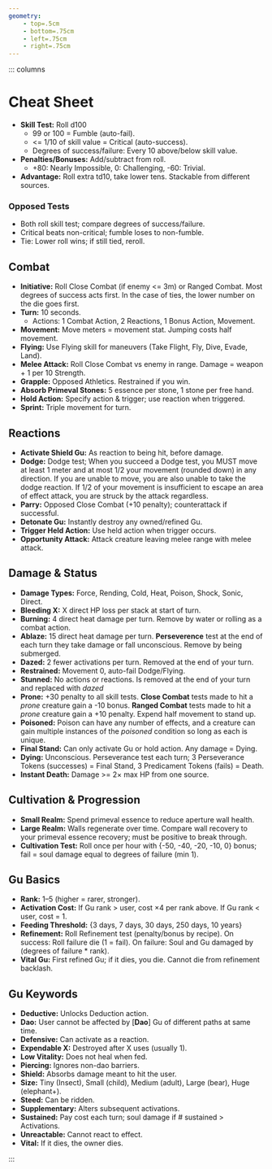 ```yaml
---
geometry:
    - top=.5cm
    - bottom=.75cm
    - left=.75cm
    - right=.75cm
---
```


::: columns

# Cheat Sheet

- **Skill Test:** Roll d100
  - 99 or 100 = Fumble (auto-fail).  
  - <= 1/10 of skill value = Critical (auto-success).
  - Degrees of success/failure: Every 10 above/below skill value.
- **Penalties/Bonuses:** Add/subtract from roll.  
  - +80: Nearly Impossible, 0: Challenging, -60: Trivial.
- **Advantage:** Roll extra td10, take lower tens. Stackable from different sources.

### Opposed Tests

- Both roll skill test; compare degrees of success/failure.
- Critical beats non-critical; fumble loses to non-fumble.
- Tie: Lower roll wins; if still tied, reroll.

## Combat

- **Initiative:** Roll Close Combat (if enemy <= 3m) or Ranged Combat. Most degrees of success acts first. In the case of ties, the lower number on the die goes first.
- **Turn:** 10 seconds.  
  - Actions: 1 Combat Action, 2 Reactions, 1 Bonus Action, Movement.
- **Movement:** Move meters = movement stat. Jumping costs half movement.
- **Flying:** Use Flying skill for maneuvers (Take Flight, Fly, Dive, Evade, Land).
- **Melee Attack:** Roll Close Combat vs enemy in range. Damage = weapon + 1 per 10 Strength.
- **Grapple:** Opposed Athletics. Restrained if you win.
- **Absorb Primeval Stones:** 5 essence per stone, 1 stone per free hand.
- **Hold Action:** Specify action & trigger; use reaction when triggered.
- **Sprint:** Triple movement for turn.

## Reactions

- **Activate Shield Gu:** As reaction to being hit, before damage.
- **Dodge:** Dodge test; When you succeed a Dodge test, you MUST move at least 1 meter and at most 1/2 your movement (rounded down) in any direction. If you are unable to move, you are also unable to take the dodge reaction. If 1/2 of your movement is insufficient to escape an area of effect attack, you are struck by the attack regardless.
- **Parry:** Opposed Close Combat (+10 penalty); counterattack if successful.
- **Detonate Gu:** Instantly destroy any owned/refined Gu.
- **Trigger Held Action:** Use held action when trigger occurs.
- **Opportunity Attack:** Attack creature leaving melee range with melee attack.

## Damage & Status

- **Damage Types:** Force, Rending, Cold, Heat, Poison, Shock, Sonic, Direct.
- **Bleeding X:** X direct HP loss per stack at start of turn.
- **Burning:** 4 direct heat damage per turn. Remove by water or rolling as a combat action.
- **Ablaze:** 15 direct heat damage per turn. **Perseverence** test at the end of each turn they take damage or fall unconscious. Remove by being submerged.
- **Dazed:** 2 fewer activations per turn. Removed at the end of your turn.
- **Restrained:** Movement 0, auto-fail Dodge/Flying.
- **Stunned:** No actions or reactions. Is removed at the end of your turn and replaced with *dazed*
- **Prone:** +30 penalty to all skill tests. **Close Combat** tests made to hit a *prone* creature gain a -10 bonus. **Ranged Combat** tests made to hit a *prone* creature gain a +10 penalty. Expend half movement to stand up.
- **Poisoned:** Poison can have any number of effects, and a creature can gain multiple instances of the *poisoned* condition so long as each is unique. 
- **Final Stand:** Can only activate Gu or hold action. Any damage = Dying.
- **Dying:** Unconscious. Perseverance test each turn; 3 Perseverance Tokens (successes) = Final Stand, 3 Predicament Tokens (fails) = Death.
- **Instant Death:** Damage >= 2× max HP from one source.

## Cultivation & Progression

- **Small Realm:** Spend primeval essence to reduce aperture wall health.
- **Large Realm:** Walls regenerate over time. Compare wall recovery to your primeval essence recovery; must be positive to break through.
- **Cultivation Test:** Roll once per hour with {-50, -40, -20, -10, 0} bonus; fail = soul damage equal to degrees of failure (min 1).

## Gu Basics

- **Rank:** 1–5 (higher = rarer, stronger).
- **Activation Cost:** If Gu rank > user, cost ×4 per rank above. If Gu rank < user, cost = 1.
- **Feeding Threshold:** {3 days, 7 days, 30 days, 250 days, 10 years}
- **Refinement:** Roll Refinement test (penalty/bonus by recipe). On success: Roll failure die (1 = fail). On failure: Soul and Gu damaged by (degrees of failure * rank).
- **Vital Gu:** First refined Gu; if it dies, you die. Cannot die from refinement backlash.

## Gu Keywords

- **Deductive:** Unlocks Deduction action.
- **Dao:** User cannot be affected by [**Dao**] Gu of different paths at same time.
- **Defensive:** Can activate as a reaction.
- **Expendable X:** Destroyed after X uses (usually 1).
- **Low Vitality:** Does not heal when fed.
- **Piercing:** Ignores non-dao barriers.
- **Shield:** Absorbs damage meant to hit the user.
- **Size:** Tiny (Insect), Small (child), Medium (adult), Large (bear), Huge (elephant+).
- **Steed:** Can be ridden.
- **Supplementary:** Alters subsequent activations.
- **Sustained:** Pay cost each turn; soul damage if # sustained > Activations.
- **Unreactable:** Cannot react to effect.
- **Vital:** If it dies, the owner dies.

:::